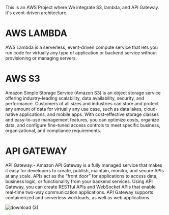 This is an AWS Project where We integrate S3, lambda, and API Gateway. It's event-driven architecture.

# AWS LAMBDA
AWS Lambda is a serverless, event-driven compute service that lets you run code for virtually any type of application or backend service without provisioning or managing servers.

# AWS S3 
Amazon Simple Storage Service (Amazon S3) is an object storage service offering industry-leading scalability, data availability, security, and performance. Customers of all sizes and industries can store and protect any amount of data for virtually any use case, such as data lakes, cloud-native applications, and mobile apps. With cost-effective storage classes and easy-to-use management features, you can optimize costs, organize data, and configure fine-tuned access controls to meet specific business, organizational, and compliance requirements.

# API GATEWAY
API Gateway:- Amazon API Gateway is a fully managed service that makes it easy for developers to create, publish, maintain, monitor, and secure APIs at any scale. APIs act as the “front door” for applications to access data, business logic, or functionality from your backend services. Using API Gateway, you can create RESTful APIs and WebSocket APIs that enable real-time two-way communication applications. API Gateway supports containerized and serverless workloads, as well as web applications.


![download (3)](https://github.com/prashant2599/aws_S3LambdaRESTAPI/assets/60805169/3d5508e2-f6f9-4d2a-8684-f828ecf14ddb)
